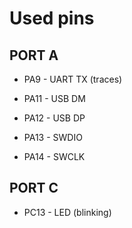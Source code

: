 
# Used pins

## PORT A

  * PA9  - UART TX (traces)

  * PA11 - USB DM
  * PA12 - USB DP

  * PA13 - SWDIO
  * PA14 - SWCLK

## PORT C

  * PC13 - LED (blinking)
